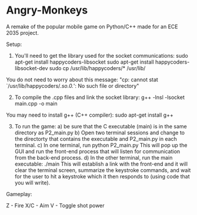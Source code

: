 Angry-Monkeys
=============

A remake of the popular mobile game on Python/C++ made for an ECE 2035 project.

Setup: 

1. You'll need to get the library used for the socket communications:
sudo apt-get install happycoders-libsocket
sudo apt-get install happycoders-libsocket-dev
sudo cp /usr/lib/happycoders/* /usr/lib/

You do not need to worry about this message:
"cp: cannot stat `/usr/lib/happycoders/*.so.0.*': No such file or directory"

2. To compile the .cpp files and link the socket library:
g++ -lnsl -lsocket main.cpp -o main

You may need to install g++ (C++ compiler):
sudo apt-get install g++

3. To run the game:
a) be sure that the C executable (main) is in the same directory as P2_main.py
b) Open two terminal sessions and change to the directorty that contains
   the executable and P2_main.py in each terminal.
c) In one terminal, run
         python P2_main.py
   This will pop up the GUI and run the front-end process that will
   listen for communication from the back-end process.
d) In the other terminal, run the main executable:
         ./main
   This will establish a link with the front-end and it will clear the
   terminal screen, summarize the keystroke commands, and wait for the
   user to hit a keystroke which it then responds to (using code that
   you will write).

Gameplay:

Z - Fire
X/C - Aim
V - Toggle shot power
